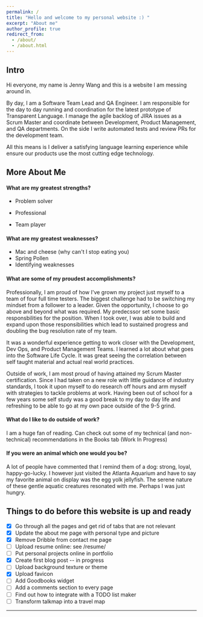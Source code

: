 ```yaml
---
permalink: /
title: "Hello and welcome to my personal website :) "
excerpt: "About me"
author_profile: true
redirect_from: 
  - /about/
  - /about.html
---
```


Intro
------
Hi everyone, my name is Jenny Wang and this is a website I am messing around in.

By day, I am a Software Team Lead and QA Engineer. I am responsible for the day to day running and coordination for the latest
prototype of Transparent Language. I manage the agile backlog of JIRA issues as a Scrum Master and coordinate between
Development, Product Management, and QA departments. On the side I write automated tests and review PRs for the development 
team. 

All this means is I deliver a satisfying language learning experience while ensure our products use the most cutting edge technology.

<!--- 
Potential Blog Post #1
## Topic: What is your dream job? or Where do you see yourself in 5 years?
I have a passion for efficiency. The thrill of being able to accomplish goals before deadlines gives me the greatest rush. A planner at heart, I find great enjoyment in breaking down seemingly unsurmountable problems into manageable increments. I would assume that's what lead to my interest in the field of technology. It allows my left brain to go wild; organize and prioritize my to do list to my heart's content. After all, all of lifes problems are just an app away from being solved. 
Being so data driven has helped me in many ways in my life. Math was always my favorite subject. I would always be the friend who had the detailed iternary for any upcoming trip, making sure we would be able to hit up every scenic location and still be on time to reservations at the restaruant we saw on instagram the other day. #foodie
At this stage of my life, I am interested in growing my analytical mindset to help solve real world problems. I would love to continue to travel and learn from other to help expand my perspective. I am actively exploring ways to strengthen my creativity with my [photography] (https://www.instagram.com/hello.jennyw/) This is me on my journey of self discovery and finding happiness. 
--->

More About Me
------
#### What are my greatest strengths?
* Problem solver  
<!--- systematic, organized, analyitical, rigorous, thorough, innovative --->
* Professional  
<!--- competent, efficient, skillful, qualitifies, focused, attentive, experienced, productive, attention to detail --->
* Team player  
<!--- empathetic, strong communicator, good listener, people person/have social skills --->
<!--- Others: Joyful, Good humored, leader, scholar, friendly--->

#### What are my greatest weaknesses?
* Mac and cheese (why can't I stop eating you)
* Spring Pollen 
* Identifying weaknesses

#### What are some of my proudest accomplishments?
Professionally, I am proud of how I've grown my project just myself to a team of four full time testers. The biggest challenge had to be switching my mindset from a follower to a leader. Given the opportunity, I choose to go above and beyond what was required. My predecssor set some basic responsbilities for the position. When I took over, I was able to build and expand upon those responsibilities which lead to sustained progress and doubling the bug resolution rate of my team. 

It was a wonderful experience getting to work closer with the Development, Dev Ops, and Product Management Teams. I learned a lot about what goes into the Software Life Cycle. It was great seeing the correlation between self taught material and actual real world practices. 

Outside of work, I am most proud of having attained my Scrum Master certification. Since I had taken on a new role with little guidance of industry standards, I took it upon myself to do research off hours and arm myself with strategies to tackle problems at work. Having been out of school for a few years some self study was a good break to my day to day life and refreshing to be able to go at my own pace outside of the 9-5 grind. 


<!---Can check out [my portfolio](https://jennywang.info/portfolio)! --->


<!--- Another good blog post idea #### What is a time you've exercized leadership? --->
#### What do I like to do outside of work?
I am a huge fan of reading. Can check out some of my technical (and non-technical) recommendations in the Books tab (Work In Progress)

#### If you were an animal which one would you be?
A lot of people have commented that I remind them of a dog: strong, loyal, happy-go-lucky. I however just visited the Atlanta Aquarium and have to say my favorite animal on display was the egg yolk jellyfish. The serene nature of these gentle aquatic creatures resonated with me. Perhaps I was just hungry.
<!--- would love to insert image of jellyfish here --->


Things to do before this website is up and ready
---
- [x] Go through all the pages and get rid of tabs that are not relevant
- [x] Update the about me page with personal type and picture
- [x] Remove Dribble from contact me page
- [ ] Upload resume online: see /resume/
- [ ] Put personal projects online in portfolio
- [x] Create first blog post -- in progress
- [ ] Upload background texture or theme
- [x] Upload favicon 
- [ ] Add Goodbooks widget
- [ ] Add a comments section to every page
- [ ] Find out how to integrate with a TODO list maker
- [ ] Transform talkmap into a travel map

<!--- Try to finish this check list by Friday! --->

---
